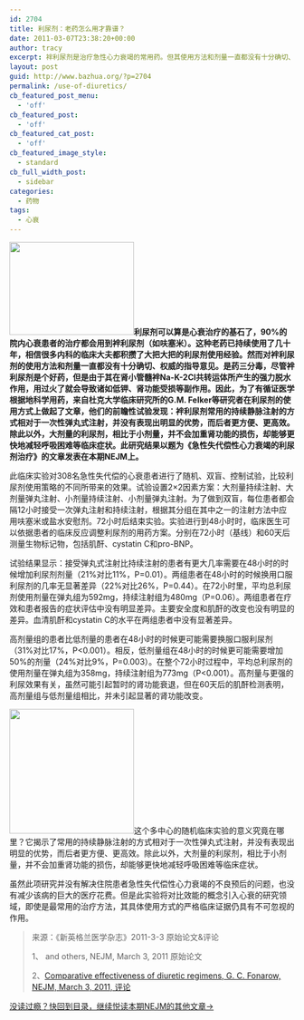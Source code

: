 ```yaml
---
id: 2704
title: 利尿剂：老药怎么用才靠谱？
date: 2011-03-07T23:38:20+00:00
author: tracy
excerpt: 袢利尿剂是治疗急性心力衰竭的常用药。但其使用方法和剂量一直都没有十分确切、权威的指导意见。老药如何用才靠谱？来看Duke大学研究者的前瞻试验结果！
layout: post
guid: http://www.bazhua.org/?p=2704
permalink: /use-of-diuretics/
cb_featured_post_menu:
  - 'off'
cb_featured_post:
  - 'off'
cb_featured_cat_post:
  - 'off'
cb_featured_image_style:
  - standard
cb_full_width_post:
  - sidebar
categories:
  - 药物
tags:
  - 心衰
---
```

[<img class="alignright size-full wp-image-2775" title="drugs_title" src="/wp-content/uploads/2011/03/drugs_title.jpg" alt="" width="220" height="164" srcset="/wp-content/uploads/2011/03/drugs_title.jpg 220w, /wp-content/uploads/2011/03/drugs_title-150x111.jpg 150w, /wp-content/uploads/2011/03/drugs_title-80x60.jpg 80w" sizes="(max-width: 220px) 100vw, 220px" />](/wp-content/uploads/2011/03/drugs_title.jpg)**利尿剂可以算是心衰治疗的基石了，90%的院内心衰患者的治疗都会用到袢利尿剂（如呋塞米）。这种老药已持续使用了几十年，相信很多内科的临床大夫都积攒了大把大把的利尿剂使用经验。然而对袢利尿剂的使用方法和剂量一直都没有十分确切、权威的指导意见。是药三分毒，尽管袢利尿剂是个好药，但是由于其在肾小管髓袢Na-K-2Cl共转运体所产生的强力脱水作用，用过火了就会导致诸如低钾、肾功能受损等副作用。因此，为了有循证医学根据地科学用药，来自杜克大学临床研究所的G.M. Felker等研究者在利尿剂的使用方式上做起了文章，他们的前瞻性试验发现：袢利尿剂常用的持续静脉注射的方式相对于一次性弹丸式注射，并没有表现出明显的优势，而后者更方便、更高效。除此以外，大剂量的利尿剂，相比于小剂量，并不会加重肾功能的损伤，却能够更快地减轻呼吸困难等临床症状。此研究结果以题为《急性失代偿性心力衰竭的利尿剂治疗》的文章发表在本期NEJM上。**

此临床实验对308名急性失代偿的心衰患者进行了随机、双盲、控制试验，比较利尿剂使用策略的不同所带来的效果。试验设置2×2因素方案：大剂量持续注射、大剂量弹丸注射、小剂量持续注射、小剂量弹丸注射。为了做到双盲，每位患者都会隔12小时接受一次弹丸注射和持续注射，根据其分组在其中之一的注射方法中应用呋塞米或盐水安慰剂。72小时后结束实验。实验进行到48小时时，临床医生可以依据患者的临床反应调整利尿剂的用药方案。分别在72小时（基线）和60天后测量生物标记物，包括肌酐、cystatin C和pro-BNP。

试验结果显示：接受弹丸式注射比持续注射的患者有更大几率需要在48小时的时候增加利尿剂剂量（21%对比11%，P=0.01）。两组患者在48小时的时候换用口服利尿剂的几率无显著差异（22%对比26%，P=0.44）。在72小时里，平均总利尿剂使用剂量在弹丸组为592mg，持续注射组为480mg（P=0.06）。两组患者在疗效和患者报告的症状评估中没有明显差异。主要安全度和肌酐的改变也没有明显的差异。血清肌酐和cystatin C的水平在两组患者中没有显著差异。

高剂量组的患者比低剂量的患者在48小时的时候更可能需要换服口服利尿剂（31%对比17%，P<0.001）。相反，低剂量组在48小时的时候更可能需要增加50%的剂量（24%对比9%，P=0.003）。在整个72小时过程中，平均总利尿剂的使用剂量在弹丸组为358mg，持续注射组为773mg（P<0.001）。高剂量与更强的利尿效果有关，虽然可能引起暂时的肾功能衰退，但在60天后的肌酐检测表明，高剂量组与低剂量组相比，并未引起显著的肾功能改变。

[<img class="alignright size-full wp-image-2784" title="drugs_side_effects" src="/wp-content/uploads/2011/03/drugs_side_effects.jpg" alt="" width="220" height="220" srcset="/wp-content/uploads/2011/03/drugs_side_effects.jpg 220w, /wp-content/uploads/2011/03/drugs_side_effects-150x150.jpg 150w, /wp-content/uploads/2011/03/drugs_side_effects-125x125.jpg 125w" sizes="(max-width: 220px) 100vw, 220px" />](/wp-content/uploads/2011/03/drugs_side_effects.jpg)这个多中心的随机临床实验的意义究竟在哪里？它揭示了常用的持续静脉注射的方式相对于一次性弹丸式注射，并没有表现出明显的优势，而后者更方便、更高效。除此以外，大剂量的利尿剂，相比于小剂量，并不会加重肾功能的损伤，却能够更快地减轻呼吸困难等临床症状。

虽然此项研究并没有解决住院患者急性失代偿性心力衰竭的不良预后的问题，也没有减少该病的巨大的医疗花费。但是此实验将对比效能的概念引入心衰的研究领域，即使是最常用的治疗方法，其具体使用方式的严格临床证据仍具有不可忽视的作用。

> 来源：《新英格兰医学杂志》2011-3-3 原始论文&评论
> 
> 1、 and others, NEJM, March 3, 2011 原始论文</a>
> 
> 2、[Comparative effectiveness of diuretic regimens, G. C. Fonarow, NEJM, March 3, 2011, 评论](http://www.nejm.org/doi/full/10.1056/NEJMe1014162)

[没读过瘾？快回到目录，继续悦读本期NEJM的其他文章→](http://www.bazhua.org/2011/03/nejm2011-3.html)
